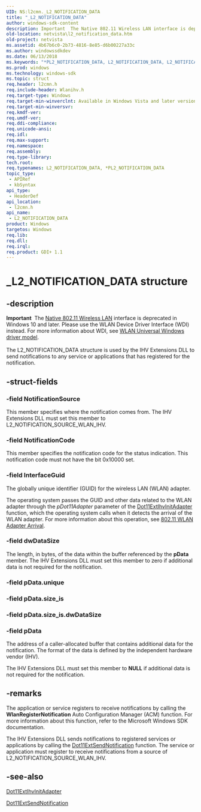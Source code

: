 ```yaml
---
UID: NS:l2cmn._L2_NOTIFICATION_DATA
title: "_L2_NOTIFICATION_DATA"
author: windows-sdk-content
description: Important  The Native 802.11 Wireless LAN interface is deprecated in Windows 10 and later.
old-location: netvista\l2_notification_data.htm
old-project: netvista
ms.assetid: 4b67b6c0-2b73-4816-8e85-d6b00227a33c
ms.author: windowssdkdev
ms.date: 06/13/2018
ms.keywords: "*PL2_NOTIFICATION_DATA, L2_NOTIFICATION_DATA, L2_NOTIFICATION_DATA structure [Network Drivers Starting with Windows Vista], Native_802.11_data_types_56767c07-0bb6-4050-9c44-ed5fd4055ec2.xml, PL2_NOTIFICATION_DATA, PL2_NOTIFICATION_DATA structure pointer [Network Drivers Starting with Windows Vista], _L2_NOTIFICATION_DATA, l2cmn/L2_NOTIFICATION_DATA, l2cmn/PL2_NOTIFICATION_DATA, netvista.l2_notification_data"
ms.prod: windows
ms.technology: windows-sdk
ms.topic: struct
req.header: l2cmn.h
req.include-header: Wlanihv.h
req.target-type: Windows
req.target-min-winverclnt: Available in Windows Vista and later versions of the Windows operating   systems.
req.target-min-winversvr: 
req.kmdf-ver: 
req.umdf-ver: 
req.ddi-compliance: 
req.unicode-ansi: 
req.idl: 
req.max-support: 
req.namespace: 
req.assembly: 
req.type-library: 
tech.root: 
req.typenames: L2_NOTIFICATION_DATA, *PL2_NOTIFICATION_DATA
topic_type:
 - APIRef
 - kbSyntax
api_type:
 - HeaderDef
api_location:
 - l2cmn.h
api_name:
 - L2_NOTIFICATION_DATA
product: Windows
targetos: Windows
req.lib: 
req.dll: 
req.irql: 
req.product: GDI+ 1.1
---
```


# _L2_NOTIFICATION_DATA structure


## -description


<div class="alert"><b>Important</b>  The <a href="https://msdn.microsoft.com/library/windows/hardware/ff560689">Native 802.11 Wireless LAN</a> interface is deprecated in Windows 10 and later. Please use the WLAN Device Driver Interface (WDI) instead. For more information about WDI, see <a href="netvista.wifi_universal_driver_model">WLAN Universal Windows driver model</a>.</div><div> </div>The L2_NOTIFICATION_DATA structure is used by the IHV Extensions DLL to send notifications to any
  service or applications that has registered for the notification.


## -struct-fields




### -field NotificationSource

This member specifies where the notification comes from. The IHV Extensions DLL must set this
     member to L2_NOTIFICATION_SOURCE_WLAN_IHV.


### -field NotificationCode

This member specifies the notification code for the status indication. This notification code must not have the bit 0x10000 set.


### -field InterfaceGuid

The globally unique identifier (GUID) for the wireless LAN (WLAN) adapter. 
     

The operating system passes the GUID and other data related to the WLAN adapter through the 
     <i>pDot11Adapter</i> parameter of the 
     <a href="https://msdn.microsoft.com/96dc1718-ee35-440a-94e8-eba4a41c9559">
     Dot11ExtIhvInitAdapter</a> function, which the operating system calls when it detects the arrival of
     the WLAN adapter. For more information about this operation, see 
     <a href="https://msdn.microsoft.com/en-us/library/windows/hardware/ff557044">802.11 WLAN Adapter
     Arrival</a>.


### -field dwDataSize

The length, in bytes, of the data within the buffer referenced by the 
     <b>pData</b> member. The IHV Extensions DLL must set this member to zero if additional data is not
     required for the notification.


### -field pData.unique

 


### -field pData.size_is

 


### -field pData.size_is.dwDataSize

 


### -field pData

The address of a caller-allocated buffer that contains additional data for the notification. The
     format of the data is defined by the independent hardware vendor (IHV).
     

The IHV Extensions DLL must set this member to <b>NULL</b> if additional data is not required for the
     notification.


## -remarks



The application or service registers to receive notifications by calling the 
    <b>WlanRegisterNotification</b> Auto Configuration Manager (ACM) function. For more information about this
    function, refer to the Microsoft Windows SDK documentation.

The IHV Extensions DLL sends notifications to registered services or applications by calling the 
    <a href="https://msdn.microsoft.com/8191b375-537e-44df-920e-077c77ed2354">
    Dot11ExtSendNotification</a> function. The service or application must register to receive
    notifications from a source of L2_NOTIFICATION_SOURCE_WLAN_IHV.




## -see-also




<a href="https://msdn.microsoft.com/96dc1718-ee35-440a-94e8-eba4a41c9559">Dot11ExtIhvInitAdapter</a>



<a href="https://msdn.microsoft.com/library/windows/hardware/ff547560">Dot11ExtSendNotification</a>
 

 

